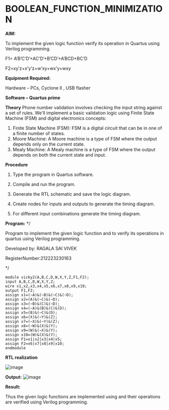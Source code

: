   # BOOLEAN_FUNCTION_MINIMIZATION

**AIM:**


To implement the given logic function verify its operation in Quartus using Verilog programming.

F1= A’B’C’D’+AC’D’+B’CD’+A’BCD+BC’D 

F2=xy’z+x’y’z+w’xy+wx’y+wxy

**Equipment Required:**

Hardware – PCs, Cyclone II , USB flasher

**Software – Quartus prime**

**Theory**
Phone number validation involves checking the input string against a set of rules. We'll
implement a basic validation logic using Finite State Machine (FSM) and digital electronics
concepts:
1. Finite State Machine (FSM): FSM is a digital circuit that can be in one of a finite number of
states.
2. Moore Machine: A Moore machine is a type of FSM where the output depends only on the
current state.
3. Mealy Machine: A Mealy machine is a type of FSM where the output depends on both the
current state and input.


**Procedure**

1.	Type the program in Quartus software.

2.	Compile and run the program.

3.	Generate the RTL schematic and save the logic diagram.

4.	Create nodes for inputs and outputs to generate the timing diagram.

5.	For different input combinations generate the timing diagram.


**Program:**
*/

Program to implement the given logic function and to verify
its operations in quartus using Verilog programming. 

Developed by: RAGALA SAI VIVEK

RegisterNumber:212223230163

*/

```
module vicky2(A,B,C,D,W,X,Y,Z,F1,F2);
input A,B,C,D,W,X,Y,Z;
wire x1,x2,x3,x4,x5,x6,x7,x8,x9,x10;
output F1,F2;
assign x1=(~A)&(~B)&(~C)&(~D);
assign x2=(A)&(~C)&(~D);
assign x3=(~B)&(C)&(~D);
assign x4=(~A)&(B)&(C)&(D);
assign x5=(B)&(~C)&(D);
assign x6=(X)&(~Y)&(Z);
assign x7=(~X)&(~Y)&(Z);
assign x8=(~W)&(X)&(Y);
assign x9=(W)&(~X)&(Y);
assign x10=(W)&(X)&(Y);
assign F1=x1|x2|x3|x4|x5;
assign F2=x6|x7|x8|x9|x10;
endmodule
```



**RTL realization**

![image](https://github.com/user-attachments/assets/0c5177e7-08ec-4630-b776-4cda2b77e246)


**Output:**
![image](https://github.com/user-attachments/assets/81a5f5c0-439a-4a5f-9f5e-eabb606cabad)

**Result:**

Thus the given logic functions are implemented using and their operations are verified using Verilog programming.


